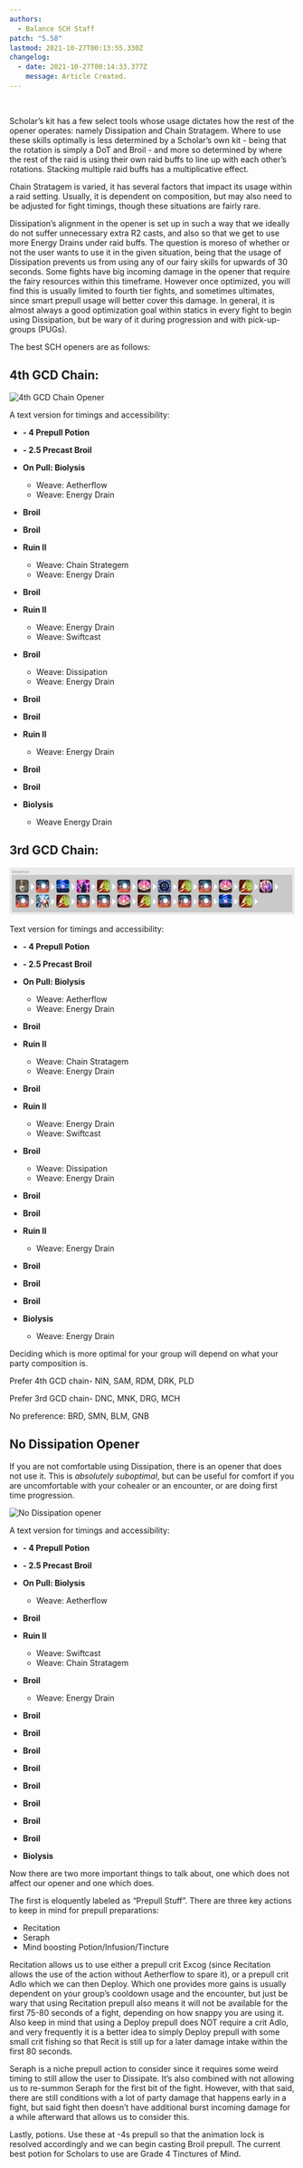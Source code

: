 ```yaml
---
authors:
  - Balance SCH Staff
patch: "5.58"
lastmod: 2021-10-27T00:13:55.330Z
changelog:
  - date: 2021-10-27T00:14:33.377Z
    message: Article Created.
---
```

![]()

Scholar’s kit has a few select tools whose usage dictates how the rest of the opener operates: namely Dissipation and Chain Stratagem. Where to use these skills optimally is less determined by a Scholar’s own kit - being that the rotation is simply a DoT and Broil - and more so determined by where the rest of the raid is using their own raid buffs to line up with each other’s rotations. Stacking multiple raid buffs has a multiplicative effect.

Chain Stratagem is varied, it has several factors that impact its usage within a raid setting. Usually, it is dependent on composition, but may also need to be adjusted for fight timings, though these situations are fairly rare. 

Dissipation’s alignment in the opener is set up in such a way that we ideally do not suffer unnecessary extra R2 casts, and also so that we get to use more Energy Drains under raid buffs. The question is moreso of whether or not the user wants to use it in the given situation, being that the usage of Dissipation prevents us from using any of our fairy skills for upwards of 30 seconds. Some fights have big incoming damage in the opener that require the fairy resources within this timeframe. However once optimized, you will find this is usually limited to fourth tier fights, and sometimes ultimates, since smart prepull usage will better cover this damage. In general, it is almost always a good optimization goal within statics in every fight to begin using Dissipation, but be wary of it during progression and with pick-up-groups (PUGs).

The best SCH openers are as follows:

## 4th GCD Chain:

![](https://lh5.googleusercontent.com/udb7QMSVrmQbnOp3HmQjqdmtLhrlstcKFFOVZ62F-HR70RiwxA72hWnPH7LWNpVU_M6-A7r-yKJTMbkKqxpe90CeIWSvTGl8dTREUYSstQvKmc-zaKP8DGdIU2-gNXnJLvvVOzKh "4th GCD Chain Opener")

A text version for timings and accessibility: 

* **\- 4 Prepull Potion**
* **\- 2.5 Precast Broil**
* **On Pull: Biolysis**

  * Weave: Aetherflow
  * Weave: Energy Drain
* **Broil**
* **Broil**
* **Ruin II**

  * Weave: Chain Strategem
  * Weave: Energy Drain
* **Broil** 
* **Ruin II**

  * Weave: Energy Drain
  * Weave: Swiftcast
* **Broil**

  * Weave: Dissipation
  * Weave: Energy Drain
* **Broil** 
* **Broil** 
* **Ruin II** 

  * Weave: Energy Drain
* **Broil**
* **Broil**
* **Biolysis**

  * Weave Energy Drain

## 3rd GCD Chain:

![](/img/3rdgcdschopen.png "3rd GCD Chain Opener")

Text version for timings and accessibility: 

* **\- 4 Prepull Potion**
* **\- 2.5 Precast Broil**
* **On Pull: Biolysis**

  * Weave: Aetherflow
  * Weave: Energy Drain
* **Broil** 
* **Ruin II**

  * Weave: Chain Stratagem
  * Weave: Energy Drain
* **Broil** 
* **Ruin II** 

  * Weave: Energy Drain
  * Weave: Swiftcast
* **Broil**

  * Weave: Dissipation
  * Weave: Energy Drain
* **Broil**
* **Broil**
* **Ruin II**

  * Weave: Energy Drain
* **Broil**
* **Broil**
* **Broil**
* **Biolysis**

  * Weave: Energy Drain

Deciding which is more optimal for your group will depend on what your party composition is. 

Prefer 4th GCD chain- NIN, SAM, RDM, DRK, PLD

Prefer 3rd GCD chain- DNC, MNK, DRG, MCH

No preference: BRD, SMN, BLM, GNB

## No Dissipation Opener

If you are not comfortable using Dissipation, there is an opener that does not use it. This is *absolutely suboptimal*, but can be useful for comfort if you are uncomfortable with your cohealer or an encounter, or are doing first time progression.

![](https://lh5.googleusercontent.com/Yz0RmROQxMZAfqCvuf5_V6f7enf3RBxZMsI4rSoGEgrF84cxfwNRBD1ELWqlWy9qhnMyWxoJAyKb33jIqMbWAyMoiQy1zkA3M_2mU-Cg8kjjUrcS3vP0s3bUchP02HvrTP16iiA- "No Dissipation opener")

A text version for timings and accessibility: 

*  **\- 4 Prepull Potion**
*  **\- 2.5 Precast Broil**
* **On Pull: Biolysis**

  * Weave: Aetherflow
* **Broil**
* **Ruin II**

  * Weave: Swiftcast
  * Weave: Chain Stratagem
* **Broil**

  * Weave: Energy Drain
* **Broil**
* **Broil**
* **Broil**
* **Broil**
* **Broil**
* **Broil**
* **Broil**
* **Broil**
* **Biolysis**

Now there are two more important things to talk about, one which does not affect our opener and one which does. 

The first is eloquently labeled as “Prepull Stuff”. There are three key actions to keep in mind for prepull preparations:

* Recitation
* Seraph
* Mind boosting Potion/Infusion/Tincture

Recitation allows us to use either a prepull crit Excog (since Recitation allows the use of the action without Aetherflow to spare it), or a prepull crit Adlo which we can then Deploy. Which one provides more gains is usually dependent on your group’s cooldown usage and the encounter, but just be wary that using Recitation prepull also means it will not be available for the first 75-80 seconds of a fight, depending on how snappy you are using it. Also keep in mind that using a Deploy prepull does NOT require a crit Adlo, and very frequently it is a better idea to simply Deploy prepull with some small crit fishing so that Recit is still up for a later damage intake within the first 80 seconds.

Seraph is a niche prepull action to consider since it requires some weird timing to still allow the user to Dissipate. It’s also combined with not allowing us to re-summon Seraph for the first bit of the fight. However, with that said, there are still conditions with a lot of party damage that happens early in a fight, but said fight then doesn’t have additional burst incoming damage for a while afterward that allows us to consider this. 

Lastly, potions. Use these at -4s prepull so that the animation lock is resolved accordingly and we can begin casting Broil prepull. The current best potion for Scholars to use are Grade 4 Tinctures of Mind.